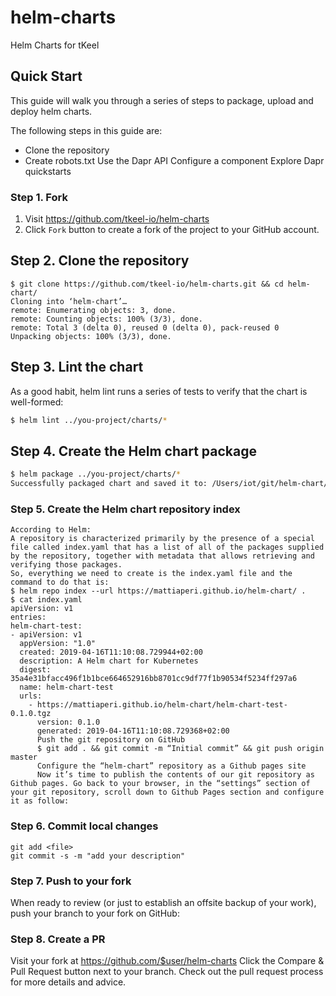 # helm-charts

Helm Charts for tKeel

## Quick Start

This guide will walk you through a series of steps to package, upload and deploy helm charts. 

The following steps in this guide are:

 - Clone the repository
 - Create robots.txt
Use the Dapr API
Configure a component
Explore Dapr quickstarts


### Step 1. Fork

1. Visit https://github.com/tkeel-io/helm-charts
2. Click `Fork` button to create a fork of the project to your GitHub account.

## Step 2. Clone the repository
```
$ git clone https://github.com/tkeel-io/helm-charts.git && cd helm-chart/
Cloning into ‘helm-chart’…
remote: Enumerating objects: 3, done.
remote: Counting objects: 100% (3/3), done.
remote: Total 3 (delta 0), reused 0 (delta 0), pack-reused 0
Unpacking objects: 100% (3/3), done.
```

## Step 3. Lint the chart

As a good habit, helm lint runs a series of tests to verify that
the chart is well-formed:

```bash
$ helm lint ../you-project/charts/*
```

## Step 4. Create the Helm chart package

```bash
$ helm package ../you-project/charts/*
Successfully packaged chart and saved it to: /Users/iot/git/helm-chart/helm-chart-test-0.1.0.tgz
```

### Step 5. Create the Helm chart repository index

```
According to Helm:
A repository is characterized primarily by the presence of a special file called index.yaml that has a list of all of the packages supplied by the repository, together with metadata that allows retrieving and verifying those packages.
So, everything we need to create is the index.yaml file and the command to do that is:
$ helm repo index --url https://mattiaperi.github.io/helm-chart/ .
$ cat index.yaml
apiVersion: v1
entries:
helm-chart-test:
- apiVersion: v1
  appVersion: "1.0"
  created: 2019-04-16T11:10:08.729944+02:00
  description: A Helm chart for Kubernetes
  digest: 35a4e31bfacc496f1b1bce664652916bb8701cc9df77f1b90534f5234ff297a6
  name: helm-chart-test
  urls:
    - https://mattiaperi.github.io/helm-chart/helm-chart-test-0.1.0.tgz
      version: 0.1.0
      generated: 2019-04-16T11:10:08.729368+02:00
      Push the git repository on GitHub
      $ git add . && git commit -m “Initial commit” && git push origin master
      Configure the “helm-chart” repository as a Github pages site
      Now it’s time to publish the contents of our git repository as Github pages. Go back to your browser, in the “settings” section of your git repository, scroll down to Github Pages section and configure it as follow:
```

### Step 6. Commit local changes

```
git add <file>
git commit -s -m "add your description"
```

### Step 7. Push to your fork

When ready to review (or just to establish an offsite backup of your work), push your branch to your fork on GitHub:

### Step 8. Create a PR

Visit your fork at https://github.com/$user/helm-charts
Click the Compare & Pull Request button next to your branch.
Check out the pull request process for more details and advice.

